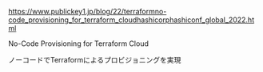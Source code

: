https://www.publickey1.jp/blog/22/terraformno-code_provisioning_for_terraform_cloudhashicorphashiconf_global_2022.html

No-Code Provisioning for Terraform Cloud

ノーコードでTerraformによるプロビジョニングを実現
